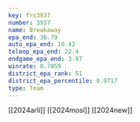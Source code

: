 ```yaml
---
key: frc3937
number: 3937
name: Breakaway
epa_end: 36.79
auto_epa_end: 10.42
teleop_epa_end: 22.4
endgame_epa_end: 3.97
winrate: 0.7059
district_epa_rank: 51
district_epa_percentile: 0.9717
type: Team
---
```

[[2024arli]]
[[2024mosl]]
[[2024new]]
